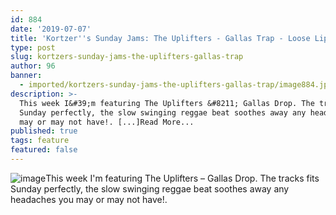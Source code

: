 ```yaml
---
id: 884
date: '2019-07-07'
title: 'Kortzer''s Sunday Jams: The Uplifters - Gallas Trap - Loose Lips'
type: post
slug: kortzers-sunday-jams-the-uplifters-gallas-trap
author: 96
banner:
  - imported/kortzers-sunday-jams-the-uplifters-gallas-trap/image884.jpeg
description: >-
  This week I&#39;m featuring The Uplifters &#8211; Gallas Drop. The tracks fits
  Sunday perfectly, the slow swinging reggae beat soothes away any headaches you
  may or may not have!. [...]Read More...
published: true
tags: feature
featured: false
---
```

![image](../imported/kortzers-sunday-jams-the-uplifters-gallas-trap/image884.jpeg)This week I'm featuring The Uplifters – Gallas Drop. The tracks fits Sunday perfectly, the slow swinging reggae beat soothes away any headaches you may or may not have!.